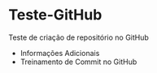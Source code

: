 # Teste-GitHub
Teste de criação de repositório no GitHub
* Informações Adicionais
* Treinamento de Commit no GitHub
